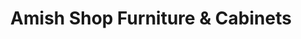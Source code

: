 ---
title: "Amish Shop Furniture & Cabinets"
url: /evansville/amish-shop-furniture-and-cabinets/
shop: furniture
---
